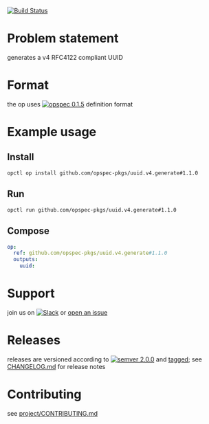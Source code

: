 [![Build Status](https://travis-ci.org/opspec-pkgs/uuid.v4.generate.svg?branch=master)](https://travis-ci.org/opspec-pkgs/uuid.v4.generate)

# Problem statement

generates a v4 RFC4122 compliant UUID

# Format

the op uses [![opspec 0.1.5](https://img.shields.io/badge/opspec-0.1.5-brightgreen.svg?colorA=6b6b6b&colorB=fc16be)](https://opspec.io/0.1.5) definition format

# Example usage

## Install

```shell
opctl op install github.com/opspec-pkgs/uuid.v4.generate#1.1.0
```

## Run

```
opctl run github.com/opspec-pkgs/uuid.v4.generate#1.1.0
```

## Compose

```yaml
op:
  ref: github.com/opspec-pkgs/uuid.v4.generate#1.1.0
  outputs:
    uuid:
```

# Support

join us on
[![Slack](https://opctl-slackin.herokuapp.com/badge.svg)](https://opctl-slackin.herokuapp.com/)
or
[open an issue](https://github.com/opspec-pkgs/uuid.v4.generate/issues)

# Releases

releases are versioned according to
[![semver 2.0.0](https://img.shields.io/badge/semver-2.0.0-brightgreen.svg)](http://semver.org/spec/v2.0.0.html)
and [tagged](https://git-scm.com/book/en/v2/Git-Basics-Tagging); see
[CHANGELOG.md](CHANGELOG.md) for release notes

# Contributing

see
[project/CONTRIBUTING.md](https://github.com/opspec-pkgs/project/blob/master/CONTRIBUTING.md)
